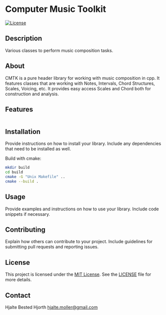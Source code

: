 # Computer Music Toolkit

[![License](https://img.shields.io/badge/license-MIT-blue.svg)](https://opensource.org/licenses/MIT)

## Description

Various classes to perform music composition tasks. 
## About
CMTK is a pure header library for working with music composition in cpp. It features classes that are working with Notes, Intervals, Chord Structures, Scales, Voicing, etc. 
It provides easy access Scales and Chord both for construction and analysis.

## Features

```cpp


```


## Installation

Provide instructions on how to install your library. Include any dependencies that need to be installed as well.

Build with cmake:
```bash
mkdir build
cd build
cmake -G "Unix Makefile" ..
cmake --build .
````

## Usage

Provide examples and instructions on how to use your library. Include code snippets if necessary.

## Contributing

Explain how others can contribute to your project. Include guidelines for submitting pull requests and reporting issues.

## License

This project is licensed under the [MIT License](https://opensource.org/licenses/MIT). See the [LICENSE](LICENSE) file for more details.

## Contact

Hjalte Bested Hjorth 
hjalte.moller@gmail.com

